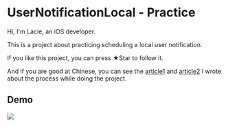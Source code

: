 # UserNotificationLocal - Practice
Hi, I'm Lacie, an iOS developer.

This is a project about practicing scheduling a local user notification.

If you like this project, you can press ★Star to follow it.

And if you are good at Chinese, you can see the [article1](https://ithelp.ithome.com.tw/articles/10226698) and [article2](https://ithelp.ithome.com.tw/articles/10227933) I wrote about the process while doing the project.

## Demo

<img src="https://github.com/yuyuma17/UserNotificationLocal/blob/master/Demo/demo1.gif"> 

